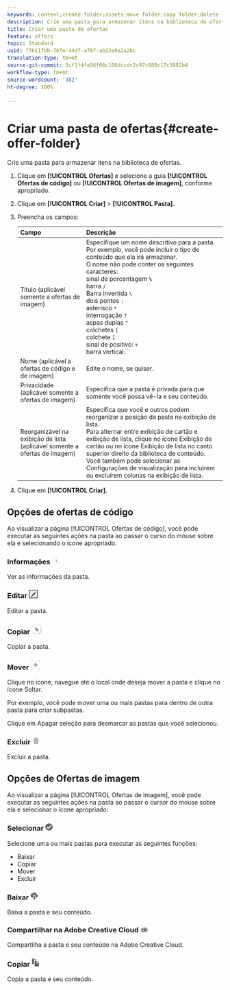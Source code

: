 ```yaml
---
keywords: content;create folder;assets;move folder;copy folder;delete folder;download folder;folder
description: Crie uma pasta para armazenar itens na biblioteca de ofertas.
title: Criar uma pasta de ofertas
feature: offers
topic: Standard
uuid: f7611fbb-76fe-44d7-a78f-ab22e9a2a2bc
translation-type: tm+mt
source-git-commit: 3cf1f4fa56f86c106dccdc2c97c080c17c3982b4
workflow-type: tm+mt
source-wordcount: '382'
ht-degree: 100%

---
```



# Criar uma pasta de ofertas{#create-offer-folder}

Crie uma pasta para armazenar itens na biblioteca de ofertas.

1. Clique em **[!UICONTROL Ofertas]** e selecione a guia **[!UICONTROL Ofertas de código]** ou **[!UICONTROL Ofertas de imagem]**, conforme apropriado.
1. Clique em **[!UICONTROL Criar]** > **[!UICONTROL Pasta]**.
1. Preencha os campos:

   | Campo | Descrição |
   |--- |--- |
   | Título (aplicável somente a ofertas de imagem) | Especifique um nome descritivo para a pasta. Por exemplo, você pode incluir o tipo de conteúdo que ela irá armazenar.<br>O nome não pode conter os seguintes caracteres:<br>sinal de porcentagem `%`<br>barra `/`<br>Barra invertida `\`<br>dois pontos `:`<br>asterisco `*`<br>interrogação `?`<br>aspas duplas `"`<br>colchetes `[`<br>colchete `]`<br>sinal de positivo: `+`<br>barra vertical: `|`<br>ponto: `.`<br>sinal numérico: `#`<br>aspas: `{`<br>aspa `}`<br>sinal de intercalação `^`<br>ponto e vírgula `;`<br>Você pode usar um hífen (`- `) em vez desses caracteres. |
   | Nome (aplicável a ofertas de código e de imagem) | Edite o nome, se quiser. |
   | Privacidade (aplicável somente a ofertas de imagem) | Especifica que a pasta é privada para que somente você possa vê-la e seu conteúdo. |
   | Reorganizável na exibição de lista (aplicável somente a ofertas de imagem) | Especifica que você e outros podem reorganizar a posição da pasta na exibição de lista.<br>Para alternar entre exibição de cartão e exibição de lista, clique no ícone Exibição de cartão ou no ícone Exibição de lista no canto superior direito da biblioteca de conteúdo. Você também pode selecionar as Configurações de visualização para incluírem ou excluírem colunas na exibição de lista. |

1. Clique em **[!UICONTROL Criar]**.

## Opções de ofertas de código

Ao visualizar a página [!UICONTROL Ofertas de código], você pode executar as seguintes ações na pasta ao passar o curso do mouse sobre ela e selecionando o ícone apropriado.

### Informações ![](assets/icon_info.png)

Ver as informações da pasta.

### Editar ![](assets/icon_edit.png)

Editar a pasta.

### Copiar  ![](assets/icon_copy.png)

Copiar a pasta.

### Mover  ![](assets/icon_move_folder.png)

Clique no ícone, navegue até o local onde deseja mover a pasta e clique no ícone Soltar.

Por exemplo, você pode mover uma ou mais pastas para dentro de outra pasta para criar subpastas.

Clique em Apagar seleção para desmarcar as pastas que você selecionou.

### Excluir ![](assets/icon_delete.png)

Excluir a pasta.

## Opções de Ofertas de imagem

Ao visualizar a página [!UICONTROL Ofertas de imagem], você pode executar as seguintes ações na pasta ao passar o cursor do mouse sobre ela e selecionar o ícone apropriado:

### Selecionar ![](assets/icon_check.png)

Selecione uma ou mais pastas para executar as seguintes funções:

* Baixar
* Copiar
* Mover
* Excluir

### Baixar ![](assets/icon_download.png)

Baixa a pasta e seu conteúdo.

### Compartilhar na Adobe Creative Cloud ![](assets/icon_creative_cloud.png)

Compartilha a pasta e seu conteúdo na Adobe Creative Cloud.

### Copiar  ![](assets/icon_copy_content.png)

Copia a pasta e seu conteúdo.
